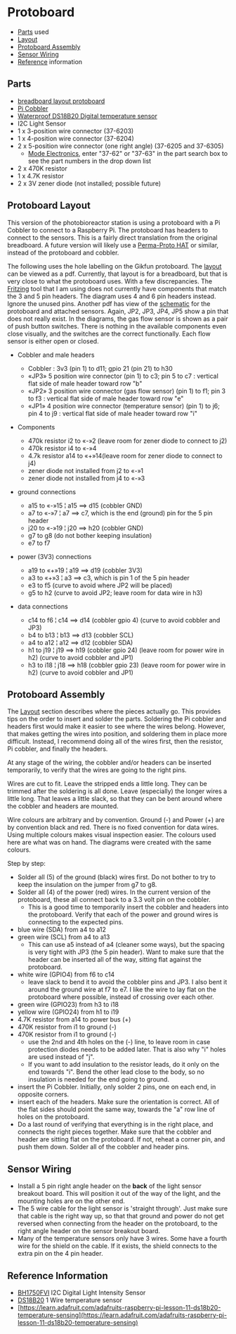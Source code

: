 ﻿# Protoboard

* [Parts](#link_parts) used
* [Layout](#link_layout)
* [Protoboard Assembly](#link_assembly)
* [Sensor Wiring](#link_wiring)
* [Reference](#link_reference) information

## <a name="link_parts"></a>Parts

* [breadboard layout protoboard](http://www.gikfun.com/electronic-pcb-board-c-60/3x-solderable-breadboard-gold-plated-finish-proto-board-pcb-p-725.html)
* [Pi Cobbler](https://www.adafruit.com/product/2029)
* [Waterproof DS18B20 Digital temperature sensor](https://www.adafruit.com/product/381)
* I2C Light Sensor
* 1 x 3-position wire connector (37-6203)
* 1 x 4-position wire connector (37-6204)
* 2 x 5-position wire connector (one right angle)  (37-6205 and 37-6305)
  * [Mode Electronics](http://mode-elec.com/), enter "37-62" or "37-63" in the part search box to see the part numbers in the drop down list
* 2 x 470K resistor
* 1 x 4.7K resistor
* 2 x 3V zener diode (not installed; possible future)

## <a name="link_layout"></a>Protoboard Layout

This version of the photobioreactor station is using a protoboard with a Pi Cobbler to connect to a Raspberry Pi.  The protoboard has headers to connect to the sensors.  This is a fairly direct translation from the original breadboard.  A future version will likely use a [Perma-Proto HAT](https://www.adafruit.com/product/2310) or similar, instead of the protoboard and cobbler.

The following uses the hole labelling on the Gikfun protoboard.  The [layout](breadboard_layout.pdf) can be viewed as a pdf.  Currently, that layout is for a breadboard, but that is very close to what the protoboard uses.  With a few discrepancies.  The [Fritzing](http://fritzing.org/) tool that I am using does not currently have components that match the 3 and 5 pin headers.  The diagram uses 4 and 6 pin headers instead.  Ignore the unused pins.  Another pdf has view of the [schematic](protoboard_schematic.pdf) for the protoboard and attached sensors.  Again, JP2, JP3, JP4, JP5 show a pin that does not really exist.  In the diagrams, the gas flow sensor is shown as a pair of push button switches.  There is nothing in the available components even close visually, and the switches are the correct functionally.  Each flow sensor is either open or closed.

* Cobbler and male headers
  * Cobbler : 3v3 (pin 1) to d11; gpio 21 (pin 21) to h30
  * «JP3» 5 position wire connector (pin 1) to c3; pin 5 to c7 : vertical flat side of male header toward row "b"
  * «JP2» 3 position wire connector (gas flow sensor) (pin 1) to f1; pin 3 to f3 : vertical flat side of male header toward row "e"
  * «JP1» 4 position wire connector (temperature sensor) (pin 1) to j6; pin 4 to j9 : vertical flat side of male header toward row "i"

* Components
  * 470k resistor i2 to «-»2 (leave room for zener diode to connect to j2)
  * 470k resistor i4 to «-»4
  * 4.7k resistor a14 to «+»14(leave room for zener diode to connect to j4)
  * zener diode not installed from j2 to «-»1
  * zener diode not installed from j4 to «-»3

* ground connections
  * a15 to «-»15 ¦ a15 ==> d15 (cobbler GND)
  * a7 to «-»7 ¦ a7 ==> c7, which is the end (ground) pin for the 5 pin header
  * j20 to «-»19 ¦ j20 ==> h20 (cobbler GND)
  * g7 to g8 (do not bother keeping insulation)
  * e7 to f7

* power (3V3) connections
  * a19 to «+»19 ¦ a19 ==> d19 (cobbler 3V3)
  * a3 to «+»3 ¦ a3 ==> c3, which is pin 1 of the 5 pin header
  * e3 to f5 (curve to avoid where JP2 will be placed)
  * g5 to h2 (curve to avoid JP2; leave room for data wire in h3)

* data connections
  * c14 to f6 ¦ c14 ==> d14 (cobbler gpio 4) (curve to avoid cobbler and JP3)
  * b4 to b13 ¦ b13 ==> d13 (cobbler SCL)
  * a4 to a12 ¦ a12 ==> d12 (cobbler SDA)
  * h1 to j19 ¦ j19 ==> h19 (cobbler gpio 24) (leave room for power wire in h2) (curve to avoid cobbler and JP1)
  * h3 to i18 ¦ j18 ==> h18 (cobbler gpio 23) (leave room for power wire in h2) (curve to avoid cobbler and JP1)

## <a name="link_assembly"></a>Protoboard Assembly

The [Layout](#link_layout) section describes where the pieces actually go.  This provides tips on the order to insert and solder the parts.  Soldering the Pi cobbler and headers first would make it easier to see where the wires belong.  However, that makes getting the wires into position, and soldering them in place more difficult.  Instead, I recommend doing all of the wires first, then the resistor, Pi cobbler, and finally the headers.

At any stage of the wiring, the cobbler and/or headers can be inserted temporarily, to verify that the wires are going to the right pins.

Wires are cut to fit.  Leave the stripped ends a little long.  They can be trimmed after the soldering is all done.  Leave (especially) the longer wires a little long.  That leaves a little slack, so that they can be bent around where the cobbler and headers are mounted.

Wire colours are arbitrary and by convention.  Ground (-) and Power (+) are by convention black and red.  There is no fixed convention for data wires.  Using multiple colours makes visual inspection easier.  The colours used here are what was on hand.  The diagrams were created with the same colours.

Step by step:

* Solder all (5) of the ground (black) wires first.  Do not bother to try to keep the insulation on the jumper from g7 to g8.
* Solder all (4) of the power (red) wires.  In the current version of the protoboard, these all connect back to a 3.3 volt pin on the cobbler.
  * This is a good time to temporarily insert the cobbler and headers into the protoboard.  Verify that each of the power and ground wires is connecting to the expected pins.
* blue wire (SDA) from a4 to a12
* green wire (SCL) from a4 to a13
  * This can use a5 instead of a4 (cleaner some ways), but the spacing is very tight with JP3 (the 5 pin header).  Want to make sure that the header can be inserted all of the way, sitting flat against the protoboard.
* white wire (GPIO4) from f6 to c14
  * leave slack to bend it to avoid the cobbler pins and JP3.  I also bent it around the ground wire at f7 to e7.  I like the wire to lay flat on the protoboard where possible, instead of crossing over each other.
* green wire (GPIO23) from h3 to i18
* yellow wire (GPIO24) from h1 to i19
* 4.7K resistor from a14 to power bus (+)
* 470K resistor from i1 to ground (-)
* 470K resistor from i1 to ground (-)
  * use the 2nd and 4th holes on the (-) line, to leave room in case protection diodes needs to be added later.  That is also why "i" holes are used instead of "j".
  * If you want to add insulation to the resistor leads, do it only on the end towards "i".  Bend the other lead close to the body, so no insulation is needed for the end going to ground.
* insert the Pi Cobbler.  Initially, only solder 2 pins, one on each end, in opposite corners.
* insert each of the headers.  Make sure the orientation is correct. All of the flat sides should point the same way, towards the "a" row line of holes on the protoboard.
* Do a last round of verifying that everything is in the right place, and connects the right pieces together.  Make sure that the cobbler and header are sitting flat on the protoboard.  If not, reheat a corner pin, and push them down.  Solder all of the cobbler and header pins.

## <a name="link_wiring"></a>Sensor Wiring

* Install a 5 pin right angle header on the **back** of the light sensor breakout board.  This will position it out of the way of the light, and the mounting holes are on the other end.
* The 5 wire cable for the light sensor is 'straight through'.  Just make sure that cable is the right way up, so that that ground and power do not get reversed when connecting from the header on the protoboard, to the right angle header on the sensor breakout board.
* Many of the temperature sensors only have 3 wires.  Some have a fourth wire for the shield on the cable.  If it exists, the shield connects to the extra pin on the 4 pin header.

## <a name="link_reference"></a>Reference Information

* [BH1750FVI](https://www.raspberrypi-spy.co.uk/2015/03/bh1750fvi-i2c-digital-light-intensity-sensor/) I2C Digital Light Intensity Sensor
* [DS18B20](https://www.adafruit.com/product/381) 1 Wire temperature sensor
* [https://learn.adafruit.com/adafruits-raspberry-pi-lesson-11-ds18b20-temperature-sensing](https://learn.adafruit.com/adafruits-raspberry-pi-lesson-11-ds18b20-temperature-sensing)
